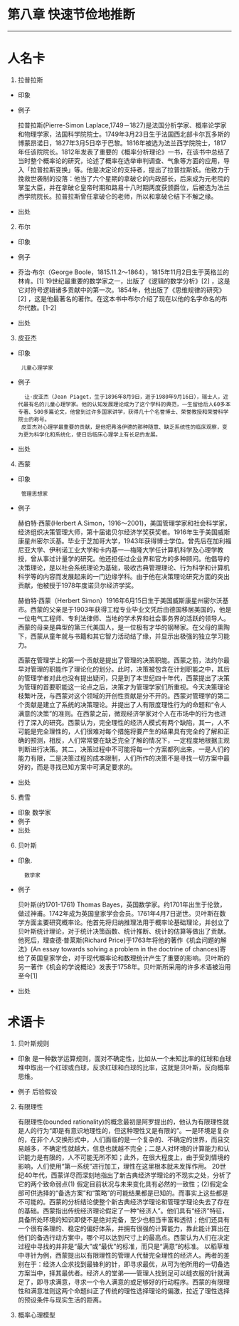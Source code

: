 # 第八章 快速节俭地推断

---

# 人名卡

1. 拉普拉斯

  - 印象  

 
 - 例子
  
     拉普拉斯(Pierre-Simon Laplace,1749－1827)是法国分析学家、概率论学家和物理学家，法国科学院院士。1749年3月23日生于法国西北部卡尔瓦多斯的博蒙昂诺日，1827年3月5日卒于巴黎。1816年被选为法兰西学院院士，1817年任该院院长。1812年发表了重要的《概率分析理论》一书，在该书中总结了当时整个概率论的研究，论述了概率在选举审判调查、气象等方面的应用，导入「拉普拉斯变换」等。他是决定论的支持者，提出了拉普拉斯妖。他致力于挽救世袭制的没落：他当了六个星期的拿破仑的内政部长，后来成为元老院的掌玺大臣，并在拿破仑皇帝时期和路易十八时期两度获颁爵位，后被选为法兰西学院院长。拉普拉斯曾任拿破仑的老师，所以和拿破仑结下不解之缘。
 
 - 出处

2. 布尔

 - 印象
 - 例子 
 - 
    乔治·布尔（George Boole，1815.11.2～1864），1815年11月2日生于英格兰的林肯。[1]  19世纪最重要的数学家之一，出版了《逻辑的数学分析》[2]  ，这是它对符号逻辑诸多贡献中的第一次。1854年，他出版了《思维规律的研究》[2]  ，这是他最著名的著作。在这本书中布尔介绍了现在以他的名字命名的布尔代数。[1-2] 

 - 出处
 


3. 皮亚杰
 
 - 印象
  
        儿童心理学家
 
 - 例子 
 
         让·皮亚杰（Jean Piaget，生于1896年8月9日，逝于1980年9月16日），瑞士人，近代最有名的儿童心理学家。他的认知发展理论成为了这个学科的典范，一生留给后人60多本专著、500多篇论文，他曾到过许多国家讲学，获得几十个名誉博士、荣誉教授和荣誉科学院士的称号。
        皮亚杰对心理学最重要的贡献，是他把弗洛伊德的那种随意、缺乏系统性的临床观察，变为更为科学化和系统化，使日后临床心理学上有长足的发展。
 - 出处
 
4. 西蒙

 - 印象 
 
        管理思想家
 
 - 例子 
  
    赫伯特·西蒙(Herbert A.Simon，1916～2001)，美国管理学家和社会科学家，经济组织决策管理大师，第十届诺贝尔经济学奖获奖者。1916年生于美国威斯康星州密尔沃基。毕业于芝加哥大学，1943年获得博士学位。曾先后在加利福尼亚大学、伊利诺工业大学和卡内基一—梅隆大学任计算机科学及心理学教授，曾从事过计量学的研究。他还担任过企业界和官方的多种顾问。他倡导的决策理论，是以社会系统理论为基础，吸收古典管理理论、行为科学和计算机科学等的内容而发展起来的一门边缘学科。由于他在决策理论研究方面的突出贡献，他被授于1978年度诺贝尔经济学奖。

    赫伯特·西蒙（Herbert Simon）1916年6月15日生于美国威斯康星州密尔沃基市。西蒙的父亲是于1903年获得工程专业毕业文凭后由德国移居美国的，他是一位电气工程师、专利法律师、当地的学术界和社会事务界的活跃的领导人。西蒙的母亲是典型的第三代美国人，是一位极有才华的钢琴家。在父母的熏陶下，西蒙从童年就与书籍和其它智力活动结了缘，并显示出极强的独立学习能力。

    西蒙在管理学上的第一个贡献是提出了管理的决策职能。西蒙之前，法约尔最早对管理的职能作了理论化的划分。此时，决策被包含在计划职能之中，其后的管理学者对此也没有提出疑问，只是到了本世纪四十年代，西蒙提出了决策为管理的首要职能这一论点之后，决策才为管理学家们所重视。今天决策理论枝繁叶茂，与西蒙对这个领域的开创性贡献是分不开的。西蒙对管理学的第二个贡献是建立了系统的决策理论。并提出了人有限度理性行为的命题和“令人满意的决策”的准则。在西蒙之前，微观经济学家对个人在市场中的行为也进行了深入的研究。西蒙认为，完全理性的经济人模式有两个缺陷，其一，人不可能是完全理性的，人们很难对每个措施将要产生的结果具有完全的了解和正确的预测，相反，人们常常要在缺乏完全了解的情况下，一定程度地根据主观判断进行决策。其二，决策过程中不可能将每一个方案都列出来，一是人们的能力有限，二是决策过程的成本限制，人们所作的决策不是寻找一切方案中最好的，而是寻找已知方案中可满足要求的。
 - 出处 
 
5. 费雪
 
- 印象 数学家
- 例子 
- 出处

6. 贝叶斯

 - 印象.
 
         数学家
 
 - 例子
 
    贝叶斯(约1701-1761) Thomas Bayes，英国数学家。约1701年出生于伦敦，做过神甫。1742年成为英国皇家学会会员。1761年4月7日逝世。贝叶斯在数学方面主要研究概率论。他首先将归纳推理法用于概率论基础理论，并创立了贝叶斯统计理论，对于统计决策函数、统计推断、统计的估算等做出了贡献。他死后，理查德·普莱斯(Richard Price)于1763年将他的著作《机会问题的解法》(An essay towards solving a problem in the doctrine of chances)寄给了英国皇家学会，对于现代概率论和数理统计产生了重要的影响。贝叶斯的另一著作《机会的学说概论》发表于1758年。贝叶斯所采用的许多术语被沿用至今[1]  

 - 出处

# 术语卡

1. 贝叶斯规则

 - 印象 是一种数学运算规则，面对不确定性，比如从一个未知比率的红球和白球堆中取出一个红球或白球，反求红球和白球的比率，这就是贝叶斯，反向概率思维。
 
  - 例子 后验假设


2. 有限理性                                                                                                    
   
    有限理性(bounded rationality)的概念最初是阿罗提出的，他认为有限理性就是人的行为“即是有意识地理性的，但这种理性又是有限的”。一是环境是复杂的，在非个人交换形式中，人们面临的是一个复杂的、不确定的世界，而且交易越多，不确定性就越大，信息也就越不完全；二是人对环境的计算能力和认识能力是有限的，人不可能无所不知；此外，在很大程度上，由于受到情境的影响，人们使用“第一系统”进行加工，理性在这里根本就未发挥作用。
    20世纪40年代，西蒙详尽而深刻地指出了新古典经济学理论的不现实之处，分析了它的两个致命弱点(1)  假定目前状况与未来变化具有必然的一致性；(2)假定全部可供选择的“备选方案”和“策略”的可能结果都是已知的。而事实上这些都是不可能的。西蒙的分析结论使整个新古典经济学理论和管理学理论失去了存在的基础。西蒙指出传统经济理论假定了一种“经济人”。他们具有“经济”特征，具备所处环境的知识即使不是绝对完备，至少也相当丰富和透彻；他们还具有一个很有条理的、稳定的偏好体系，并拥有很强的计算能力，靠此能计算出在他们的备选行动方案中，哪个可以达到尺寸上的最高点。西蒙认为人们在决定过程中寻找的并非是“最大”或“最优”的标准，而只是“满意”的标准。
    以稻草堆中寻针为例，西蒙提出以有限理性的管理人代替完全理性的经济人。两者的差别在于：经济人企求找到最锋利的针，即寻求最优，从可为他所用的一切备选方案当中，择其最优者。经济人的堂弟——管理人找到足可以缝衣服的针就满足了，即寻求满意，寻求一个令人满意的或足够好的行动程序。西蒙的有限理性和满意准则这两个命题纠正了传统的理性选择理论的偏激，拉近了理性选择的预设条件与现实生活的距离。
3. 概率心理模型


